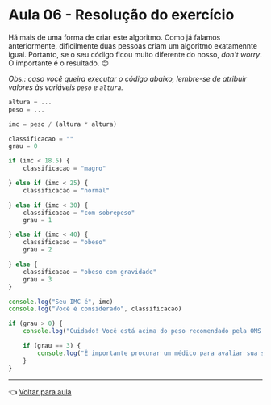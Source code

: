 # Aula 06 - Resolução do exercício

Há mais de uma forma de criar este algoritmo. Como já falamos anteriormente, dificilmente duas pessoas criam um algoritmo exatamennte igual. Portanto, se o seu código ficou muito diferente do nosso, _don't worry_. O importante é o resultado. 😊

_Obs.: caso você queira executar o código abaixo, lembre-se de atribuir valores às variáveis `peso` e `altura`._

```javascript
altura = ...
peso = ...

imc = peso / (altura * altura)

classificacao = ""
grau = 0

if (imc < 18.5) {
    classificacao = "magro"

} else if (imc < 25) {
    classificacao = "normal"

} else if (imc < 30) {
    classificacao = "com sobrepeso"
    grau = 1

} else if (imc < 40) {
    classificacao = "obeso"
    grau = 2

} else {
    classificacao = "obeso com gravidade"
    grau = 3
}

console.log("Seu IMC é", imc)
console.log("Você é considerado", classificacao)

if (grau > 0) {
    console.log("Cuidado! Você está acima do peso recomendado pela OMS.")

    if (grau == 3) {
        console.log("É importante procurar um médico para avaliar sua saúde.")
    }
}
```

---
👈 [Voltar para aula](aula.md)